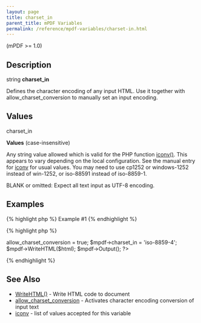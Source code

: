 ```yaml
---
layout: page
title: charset_in
parent_title: mPDF Variables
permalink: /reference/mpdf-variables/charset-in.html
---
```


<div id="bpmbook" class="bpmbook" style="direction:ltr;">
<div class="topic_user_field">
<div id="U0">
<p>(mPDF &gt;= 1.0)</p>
<h2>Description</h2>

<div class="alert alert-info" role="alert">string <b>charset_in</b></div>
<p>Defines the character encoding of any input HTML. Use it together with <span class="parameter">allow_charset_conversion</span> to manually set an input encoding.</p>
<h2>Values</h2>
<p class="manual_param_dt"><span class="parameter">charset_in</span></p>
<p class="manual_param_dd"><b>Values</b> (case-insensitive)

Any string value allowed which is valid for the PHP function <a href="/reference/codepages-glyphs/iconv.html">iconv()</a>. This appears to vary depending on the local configuration. See the manual entry for <a href="/reference/codepages-glyphs/iconv.html">iconv</a> for usual values. You may need to use cp1252 or windows-1252 instead of win-1252, or iso-88591 instead of iso-8859-1.

<span class="smallblock">BLANK</span> or omitted: Expect all text input as UTF-8 encoding.</p>
<h2>Examples</h2>

{% highlight php %}
Example #1
{% endhighlight %}

{% highlight php %}
<?php

<?php

$html = '... the body of the document encoded in ISO-8859-4 ...';

$mpdf=new mPDF();

$mpdf->allow_charset_conversion = true;

$mpdf->charset_in = 'iso-8859-4';

$mpdf->WriteHTML($html);

$mpdf->Output();

?>
{% endhighlight %}

<h2>See Also</h2>
<ul>
<li class="manual_boxlist"><a href="/reference/mpdf-functions/writehtml.html">WriteHTML()</a> - Write HTML code to document</li>
<li class="manual_boxlist"><a href="/reference/mpdf-variables/allow-charset-conversion.html">allow_charset_conversion</a> - Activates character encoding conversion of input text</li>
<li class="manual_boxlist"> <a href="/reference/codepages-glyphs/iconv.html">iconv</a> - list of values accepted for this variable

</li>
</ul>
<p>&nbsp;</p>
</div>
</div>


